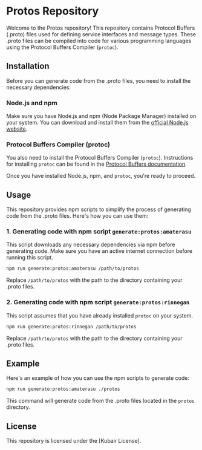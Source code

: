 # Protos Repository

Welcome to the Protos repository! This repository contains Protocol Buffers (.proto) files used for defining service interfaces and message types. These .proto files can be compiled into code for various programming languages using the Protocol Buffers Compiler (`protoc`).

## Installation

Before you can generate code from the .proto files, you need to install the necessary dependencies:

### Node.js and npm

Make sure you have Node.js and npm (Node Package Manager) installed on your system. You can download and install them from the [official Node.js website](https://nodejs.org/).

### Protocol Buffers Compiler (protoc)

You also need to install the Protocol Buffers Compiler (`protoc`). Instructions for installing `protoc` can be found in the [Protocol Buffers documentation](https://developers.google.com/protocol-buffers/docs/downloads).

Once you have installed Node.js, npm, and `protoc`, you're ready to proceed.

## Usage

This repository provides npm scripts to simplify the process of generating code from the .proto files. Here's how you can use them:

### 1. Generating code with npm script `generate:protos:amaterasu`

This script downloads any necessary dependencies via npm before generating code. Make sure you have an active internet connection before running this script.

```bash
npm run generate:protos:amaterasu /path/to/protos
```

Replace `/path/to/protos` with the path to the directory containing your .proto files.

### 2. Generating code with npm script `generate:protos:rinnegan`

This script assumes that you have already installed `protoc` on your system.

```bash
npm run generate:protos:rinnegan /path/to/protos
```

Replace `/path/to/protos` with the path to the directory containing your .proto files.

## Example

Here's an example of how you can use the npm scripts to generate code:

```bash
npm run generate:protos:amaterasu ./protos
```

This command will generate code from the .proto files located in the `protos` directory.

## License

This repository is licensed under the [Kubair License].


